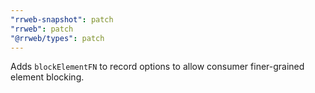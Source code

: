 ```yaml
---
"rrweb-snapshot": patch
"rrweb": patch
"@rrweb/types": patch
---
```


Adds `blockElementFN` to record options to allow consumer finer-grained element blocking.
